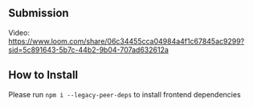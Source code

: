 ## Submission
Video: https://www.loom.com/share/06c34455cca04984a4f1c67845ac9299?sid=5c891643-5b7c-44b2-9b04-707ad632612a 

## How to Install
Please run `npm i --legacy-peer-deps` to install frontend dependencies

